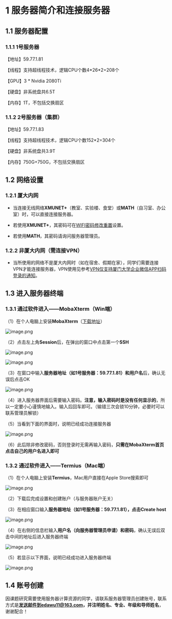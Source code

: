 # 1 服务器简介和连接服务器
## 1.1 服务器配置
### 1.1.1 1号服务器
【地址】59.77.1.81

【线程】支持超线程技术，逻辑CPU个数4\*26\*2=208个

【GPU】3 \* Nvidia 2080Ti

【硬盘】非系统盘共6.5T

【内存】1T，不包括交换扇区
### 1.1.2 2号服务器（集群）
【地址】59.77.1.83

【线程】支持超线程技术，逻辑CPU个数152\*2=304个

【硬盘】非系统盘共3.9T

【内存】750G+750G，不包括交换扇区

## 1.2 网络设置
### 1.2.1 厦大内网

- 当连接无线网络**XMUNET+**（教室、实验楼、食堂）或**MATH**（自习室、办公室）时，可以直接连接服务器。

- 若使用**XMUNET+**，其密码可在[WIFI密码修改重置](http://pass.xmu.edu.cn/)设置。

- 若使用**MATH**，其密码请询问服务器管理员。

### 1.2.2 非厦大内网（需连接VPN）

- 当所使用的网络不是厦大内网时（如在宿舍、假期在家），同学们需要连接VPN才能连接服务器，VPN使用见参考[VPN仅支持厦门大学企业微信APP扫码登录的通知](https://open.work.weixin.qq.com/wwopen/mpnews?mixuin=zdCnDQAABwB7HS1PAAAUAA&mfid=WW0305-MbyB5QAABwCBWYpWLBj5NAwUdgs65&idx=0&sn=60fa72b001663906c6da6a7a59e3b335)。

## 1.3 进入服务器终端
### 1.3.1 通过软件进入——MobaXterm（Win端）

（1）在个人电脑上安装**MobaXterm**（[下载地址](https://mobaxterm.mobatek.net/download.html)）

![image.png](image/1/1.1.png)

（2）点击左上角**Session**后，在弹出的窗口中点击第一个**SSH**

![image.png](image/1/1.2.png)

![image.png](image/1/1.3.png)

（3）在窗口中输入**服务器地址（如1号服务器：59.77.1.81）**和**用户名**后，确认无误后点击OK

![image.png](image/1/1.4.png)

（4）进入服务器界面后需要输入密码。**注意，输入密码时是没有任何显示的**，所以一定要小心谨慎地输入。输入后回车即可。（输错三次会锁10分钟，必要时可以联系管理员解锁）

（5）当看到下面的界面时，说明已经成功连接服务器

![image.png](image/1/1.5.png)

（6）此后除非修改密码，否则登录时无需再输入密码，**只需在MobaXterm首页点击自己的用户名进入即可**

### 1.3.2 通过软件进入——Termius（Mac端）

（1）在个人电脑上安装**Termius**，Mac用户直接在Apple Store搜索即可

![image.png](image/1/1.6.png)

（2）下载后完成设置和创建账户（与服务器账户无关）

（3）在相应窗口输入**服务器地址（如1号服务器：59.77.1.81），点击Create host**

![image.png](image/1/1.7.png)

（4）在右侧的信息栏输入**用户名（向服务器管理员申请）和密码**，确认无误后双击中间的地址后进入服务器终端

![image.png](image/1/1.8.png)

（5）若显示以下界面，说明已经成功进入服务器终端

![image.png](image/1/1.9.png)

## 1.4 账号创建

因课题研究需要使用服务器计算资源的同学，请联系服务器管理员创建账号，联系方式是**发送邮件到edawu11@163.com，并注明姓名、专业、年级和导师姓名**，谢谢配合！